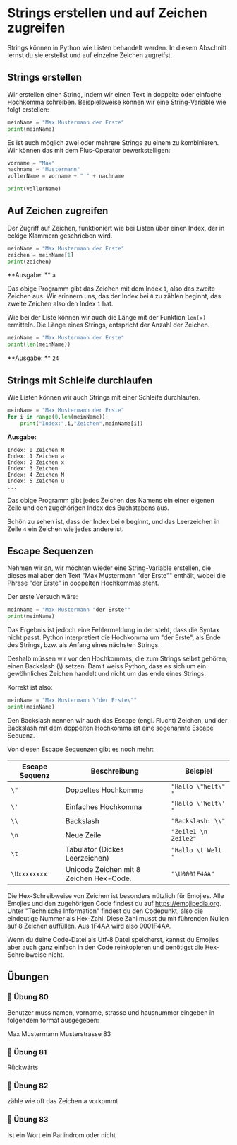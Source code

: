 # Strings erstellen und auf Zeichen zugreifen

Strings können in Python wie Listen behandelt werden.
In diesem Abschnitt lernst du sie erstellst und auf einzelne Zeichen zugreifst.

## Strings erstellen

Wir erstellen einen String, indem wir einen Text in doppelte oder einfache
Hochkomma schreiben. Beispielsweise können wir eine String-Variable wie folgt erstellen:

```python
meinName = "Max Mustermann der Erste"
print(meinName)
```

Es ist auch möglich zwei oder mehrere Strings zu einem zu kombinieren.
Wir können das mit dem Plus-Operator bewerkstelligen: 

```python
vorname = "Max"
nachname = "Mustermann"
vollerName = vorname + " " + nachname

print(vollerName)
```

## Auf Zeichen zugreifen

Der Zugriff auf Zeichen, funktioniert wie bei Listen
über einen Index, der in eckige Klammern geschrieben wird.

```python
meinName = "Max Mustermann der Erste"
zeichen = meinName[1]
print(zeichen)
```
**Ausgabe: ** `a`

Das obige Programm gibt das Zeichen mit dem Index `1`, also
das zweite Zeichen aus.
Wir erinnern uns, das der Index bei `0` zu zählen beginnt,
das zweite Zeichen also den Index `1` hat.

Wie bei der Liste können wir auch die Länge mit der 
Funktion `len(x)` ermitteln. Die Länge eines Strings,
entspricht der Anzahl der Zeichen.

```python
meinName = "Max Mustermann der Erste"
print(len(meinName))
```
**Ausgabe: ** `24`



## Strings mit Schleife durchlaufen

Wie Listen können wir auch Strings mit einer Schleife durchlaufen.

```python
meinName = "Max Mustermann der Erste"
for i in range(0,len(meinName)):
    print("Index:",i,"Zeichen",meinName[i])
```
**Ausgabe:**
```
Index: 0 Zeichen M
Index: 1 Zeichen a
Index: 2 Zeichen x
Index: 3 Zeichen  
Index: 4 Zeichen M
Index: 5 Zeichen u
...
```

Das obige Programm gibt jedes Zeichen des Namens
ein einer eigenen Zeile und den zugehörigen Index
des Buchstabens aus.

Schön zu sehen ist, dass der Index bei `0` beginnt,
und das Leerzeichen in Zeile `4` ein Zeichen wie jedes andere ist.

## Escape Sequenzen

Nehmen wir an, wir möchten wieder eine String-Variable erstellen,
die dieses mal aber den Text "Max Mustermann "der Erste"" enthält,
wobei die Phrase "der Erste" in doppelten Hochkommas steht.

Der erste Versuch wäre:
```python
meinName = "Max Mustermann "der Erste""
print(meinName)
```

Das Ergebnis ist jedoch eine Fehlermeldung
in der steht, dass die Syntax nicht passt.
Python interpretiert die Hochkomma um "der Erste",
als Ende des Strings, bzw. als Anfang eines nächsten Strings.

Deshalb müssen wir vor den Hochkommas, die zum Strings selbst gehören,
einen Backslash (\\) setzen. Damit weiss Python, dass es sich um ein gewöhnliches Zeichen
handelt und nicht um das ende eines Strings.

Korrekt ist also:
```python
meinName = "Max Mustermann \"der Erste\""
print(meinName)
```

Den Backslash nennen wir auch das Escape (engl. Flucht) Zeichen,
und der Backslash mit dem doppelten Hochkomma ist eine sogenannte
Escape Sequenz.

Von diesen Escape Sequenzen gibt es noch mehr:

| Escape Sequenz  | Beschreibung | Beispiel |
| ------------- | ------------- |  ------------- | 
| `\"` 	| Doppeltes Hochkomma 	| `"Hallo \"Welt\" "` | 
| `\'` 	| Einfaches Hochkomma 	|  `"Hallo \'Welt\' "`  |
| `\\` |	Backslash 	|   `"Backslash: \\"`  |
| `\n` 	| Neue Zeile 	|   `"Zeile1 \n Zeile2"` |
| `\t` 	|Tabulator (Dickes Leerzeichen) 	| `"Hallo \t Welt "`  |
| `\Uxxxxxxxx` 	| Unicode Zeichen mit 8 Zeichen Hex-Code. | `"\U0001F4AA"`  |

Die Hex-Schreibweise von Zeichen ist besonders nützlich für Emojies.
Alle Emojies und den zugehörigen Code findest du auf https://emojipedia.org.
Unter "Technische Information" findest du den Codepunkt,
also die eindeutige Nummer als Hex-Zahl.
Diese Zahl musst du mit führenden Nullen auf 8 Zeichen auffüllen.
Aus 1F4AA wird also 0001F4AA.

Wenn du deine Code-Datei als Utf-8 Datei speicherst,
kannst du Emojies aber auch ganz einfach in den Code reinkopieren
und benötigst die Hex-Schreibweise nicht.

## Übungen

### 📝 Übung 80

Benutzer muss namen, vorname, strasse und hausnummer eingeben
in folgendem format ausgegeben:

Max Mustermann
Musterstrasse  83

### 📝 Übung 81

Rückwärts

### 📝 Übung 82

zähle wie oft das Zeichen a vorkommt


### 📝 Übung 83

Ist ein Wort ein Parlindrom oder nicht






